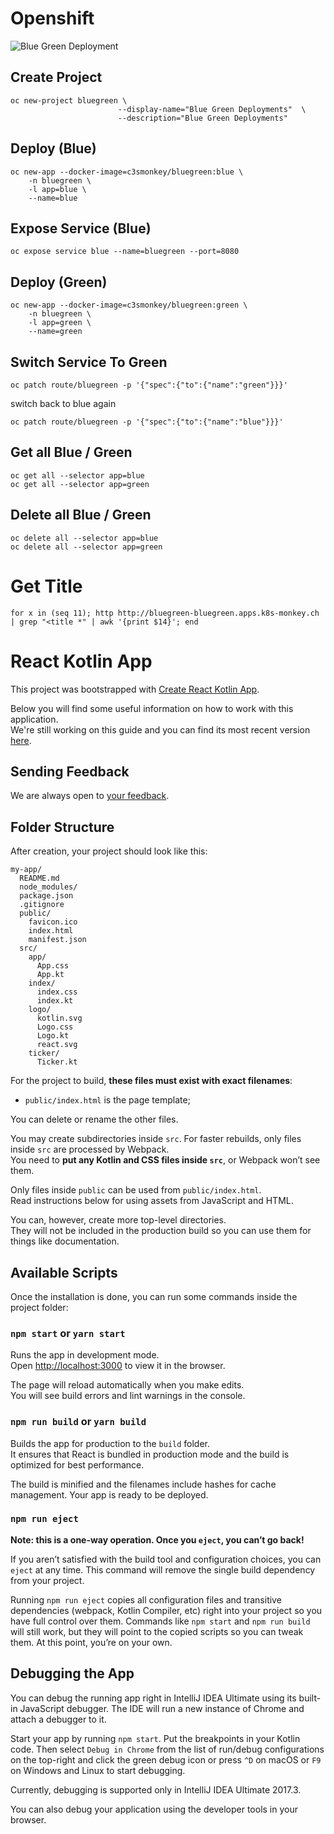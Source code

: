 
# Openshift 

![Blue Green Deployment](../master/bluegreen.png)

## Create Project
```
oc new-project bluegreen \
                        --display-name="Blue Green Deployments"  \
                        --description="Blue Green Deployments"
```

## Deploy (Blue)
```
oc new-app --docker-image=c3smonkey/bluegreen:blue \
    -n bluegreen \
    -l app=blue \
    --name=blue
```

## Expose Service (Blue)
```
oc expose service blue --name=bluegreen --port=8080
```

## Deploy (Green)
```
oc new-app --docker-image=c3smonkey/bluegreen:green \
    -n bluegreen \
    -l app=green \
    --name=green
```

## Switch Service To Green
```
oc patch route/bluegreen -p '{"spec":{"to":{"name":"green"}}}' 
```
switch back to blue again
```
oc patch route/bluegreen -p '{"spec":{"to":{"name":"blue"}}}'
```

## Get all Blue / Green
```
oc get all --selector app=blue
oc get all --selector app=green
```

## Delete all Blue / Green
```
oc delete all --selector app=blue
oc delete all --selector app=green
```

# Get Title
```
for x in (seq 11); http http://bluegreen-bluegreen.apps.k8s-monkey.ch | grep "<title *" | awk '{print $14}'; end
```

# React Kotlin App
This project was bootstrapped with [Create React Kotlin App](https://github.com/JetBrains/create-react-kotlin-app).

Below you will find some useful information on how to work with this application.<br>
We're still working on this guide and you can find its most recent version [here](https://github.com/JetBrains/create-react-kotlin-app/blob/master/packages/react-scripts/template/README.md).

## Sending Feedback

We are always open to [your feedback](https://youtrack.jetbrains.com/issues/CRKA).

## Folder Structure

After creation, your project should look like this:

```
my-app/
  README.md
  node_modules/
  package.json
  .gitignore
  public/
    favicon.ico
    index.html
    manifest.json
  src/
    app/
      App.css
      App.kt
    index/
      index.css
      index.kt
    logo/
      kotlin.svg
      Logo.css
      Logo.kt
      react.svg
    ticker/
      Ticker.kt
```

For the project to build, **these files must exist with exact filenames**:

* `public/index.html` is the page template;

You can delete or rename the other files.

You may create subdirectories inside `src`. For faster rebuilds, only files inside `src` are processed by Webpack.<br>
You need to **put any Kotlin and CSS files inside `src`**, or Webpack won’t see them.

Only files inside `public` can be used from `public/index.html`.<br>
Read instructions below for using assets from JavaScript and HTML.

You can, however, create more top-level directories.<br>
They will not be included in the production build so you can use them for things like documentation.

## Available Scripts

Once the installation is done, you can run some commands inside the project folder:

### `npm start` or `yarn start`

Runs the app in development mode.<br>
Open [http://localhost:3000](http://localhost:3000) to view it in the browser.

The page will reload automatically when you make edits.<br>
You will see build errors and lint warnings in the console.

### `npm run build` or `yarn build`

Builds the app for production to the `build` folder.<br>
It ensures that React is bundled in production mode and the build is optimized for best performance.

The build is minified and the filenames include hashes for cache management. Your app is ready to be deployed.

### `npm run eject`

**Note: this is a one-way operation. Once you `eject`, you can’t go back!**

If you aren’t satisfied with the build tool and configuration choices, you can `eject` at any time. This command will remove the single build dependency from your project.

Running `npm run eject` copies all configuration files and transitive dependencies (webpack, Kotlin Compiler, etc) right into your project so you have full control over them. Commands like `npm start` and `npm run build` will still work, but they will point to the copied scripts so you can tweak them. At this point, you’re on your own.

## Debugging the App

You can debug the running app right in IntelliJ IDEA Ultimate using its built-in JavaScript debugger. The IDE will run a new instance of Chrome and attach a debugger to it.

Start your app by running `npm start`. Put the breakpoints in your Kotlin code.
Then select `Debug in Chrome` from the list of run/debug configurations on the top-right and click the green debug icon or press `^D` on macOS or `F9` on Windows and Linux to start debugging.

Currently, debugging is supported only in IntelliJ IDEA Ultimate 2017.3.

You can also debug your application using the developer tools in your browser.

